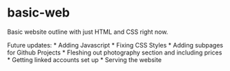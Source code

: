 # basic-web
Basic website outline with just HTML and CSS right now. 

Future updates:
     * Adding Javascript
     * Fixing CSS Styles
     * Adding subpages for Github Projects
     * Fleshing out photography section and including prices
     * Getting linked accounts set up
     * Serving the website
